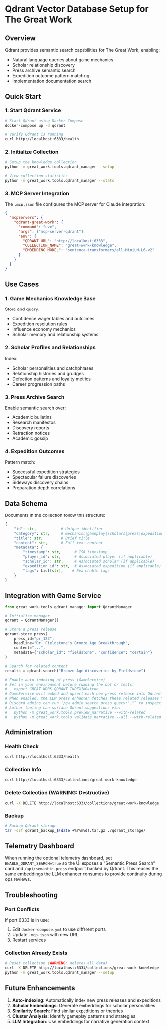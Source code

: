 # Qdrant Vector Database Setup for The Great Work

## Overview

Qdrant provides semantic search capabilities for The Great Work, enabling:

- Natural language queries about game mechanics
- Scholar relationship discovery
- Press archive semantic search
- Expedition outcome pattern matching
- Implementation documentation search

## Quick Start

### 1. Start Qdrant Service

```bash
# Start Qdrant using Docker Compose
docker-compose up -d qdrant

# Verify Qdrant is running
curl http://localhost:6333/health
```

### 2. Initialize Collection

```bash
# Setup the knowledge collection
python -m great_work.tools.qdrant_manager --setup

# View collection statistics
python -m great_work.tools.qdrant_manager --stats
```

### 3. MCP Server Integration

The `.mcp.json` file configures the MCP server for Claude integration:

```json
{
  "mcpServers": {
    "qdrant-great-work": {
      "command": "uvx",
      "args": ["mcp-server-qdrant"],
      "env": {
        "QDRANT_URL": "http://localhost:6333",
        "COLLECTION_NAME": "great-work-knowledge",
        "EMBEDDING_MODEL": "sentence-transformers/all-MiniLM-L6-v2"
      }
    }
  }
}
```

## Use Cases

### 1. Game Mechanics Knowledge Base

Store and query:

- Confidence wager tables and outcomes
- Expedition resolution rules
- Influence economy mechanics
- Scholar memory and relationship systems

### 2. Scholar Profiles and Relationships

Index:

- Scholar personalities and catchphrases
- Relationship histories and grudges
- Defection patterns and loyalty metrics
- Career progression paths

### 3. Press Archive Search

Enable semantic search over:

- Academic bulletins
- Research manifestos
- Discovery reports
- Retraction notices
- Academic gossip

### 4. Expedition Outcomes

Pattern match:

- Successful expedition strategies
- Spectacular failure discoveries
- Sideways discovery chains
- Preparation depth correlations

## Data Schema

Documents in the collection follow this structure:

```python
{
    "id": str,           # Unique identifier
    "category": str,     # mechanics|gameplay|scholars|press|expeditions
    "title": str,        # Brief title
    "content": str,      # Full text content
    "metadata": {
        "timestamp": str,      # ISO timestamp
        "player_id": str,      # Associated player (if applicable)
        "scholar_id": str,     # Associated scholar (if applicable)
        "expedition_id": str,  # Associated expedition (if applicable)
        "tags": List[str],    # Searchable tags
    }
}
```

## Integration with Game Service

```python
from great_work.tools.qdrant_manager import QdrantManager

# Initialize manager
qdrant = QdrantManager()

# Store a press release
qdrant.store_press(
    press_id="pr_123",
    headline="Dr. Fieldstone's Bronze Age Breakthrough",
    content="...",
    metadata={"scholar_id": "fieldstone", "confidence": "certain"}
)

# Search for related content
results = qdrant.search("Bronze Age discoveries by Fieldstone")

# Enable auto-indexing of press (GameService)
# Set in your environment before running the bot or tests:
#   export GREAT_WORK_QDRANT_INDEXING=true
# GameService will embed and upsert each new press release into Qdrant automatically.
# When enabled, the LLM press enhancer fetches these related releases to ground new copy with prior discoveries.
# Discord admins can run `/gw_admin search_press query:"…"` to inspect semantic matches in real time.
# Author tooling can surface Qdrant suggestions via:
#   python -m great_work.tools.preview_narrative --with-related
#   python -m great_work.tools.validate_narrative --all --with-related
```

## Administration

### Health Check

```bash
curl http://localhost:6333/health
```

### Collection Info

```bash
curl http://localhost:6333/collections/great-work-knowledge
```

### Delete Collection (WARNING: Destructive)

```bash
curl -X DELETE http://localhost:6333/collections/great-work-knowledge
```

### Backup

```bash
# Backup Qdrant storage
tar -czf qdrant_backup_$(date +%Y%m%d).tar.gz ./qdrant_storage/
```

## Telemetry Dashboard

When running the optional telemetry dashboard, set `ENABLE_QDRANT_SEARCH=true` so the UI exposes a “Semantic Press Search” card and `/api/semantic-press` endpoint backed by Qdrant. This reuses the same embeddings the LLM enhancer consumes to provide continuity during ops reviews.

## Troubleshooting

### Port Conflicts

If port 6333 is in use:

1. Edit `docker-compose.yml` to use different ports
2. Update `.mcp.json` with new URL
3. Restart services

### Collection Already Exists

```bash
# Reset collection (WARNING: deletes all data)
curl -X DELETE http://localhost:6333/collections/great-work-knowledge
python -m great_work.tools.qdrant_manager --setup
```

## Future Enhancements

1. **Auto-indexing**: Automatically index new press releases and expeditions
2. **Scholar Embeddings**: Generate embeddings for scholar personalities
3. **Similarity Search**: Find similar expeditions or theories
4. **Cluster Analysis**: Identify gameplay patterns and strategies
5. **LLM Integration**: Use embeddings for narrative generation context
